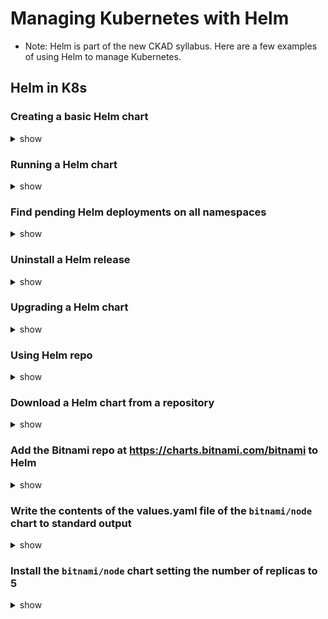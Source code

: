 # Managing Kubernetes with Helm

- Note: Helm is part of the new CKAD syllabus. Here are a few examples of using Helm to manage Kubernetes.

## Helm in K8s

### Creating a basic Helm chart
<details><summary>show</summary>
<p>
```
helm create myapp

k create deploy nginx --image=nginx --port=80 --dry-run=client -o yaml > deployment.yaml
k expose deploy nginx --port=80 --target-port=80 --dry-run=client -o yaml > service.yaml
k delete svc/nginx deploy/nginx
```
```
.
├── Chart.yaml
├── templates
│   ├── deployment.yaml
│   └── service.yaml
└── values.yaml
```
values.yaml
```yaml
replica_count: 2
service_port: 80
container_port: 80
```
deployment.yaml
```yaml
apiVersion: apps/v1
kind: Deployment
metadata:
  labels:
    app: nginx
  name: nginx
spec:
  replicas: {{ .values.replica_count }}
  selector:
    matchLabels:
      app: nginx
  template:
    metadata:
      labels:
        app: nginx
    spec:
      containers:
      - image: nginx
        name: nginx
        ports:
        - containerPort: {{ .Values.container_port }}
```
service.yaml
```yaml
apiVersion: v1
kind: Service
metadata:
  labels:
    app: nginx
  name: nginx
spec:
  ports:
  - port: {{ .Values.service_port }}
    protocol: TCP
    targetPort: {{ .Values.container_port }}
  selector:
    app: nginx
```
```
helm package myapp
helm install myapp ./myapp-0.1.0.tgz
k run temp --image=busybox -it --rm --restart=Never -- wget -O- nginx --timeout 5
```
</p>
</details>

### Running a Helm chart

<details><summary>show</summary>
<p>
```
helm install -f myvalues.yaml myapp ./myapp-0.1.0.tgz
```
myvalues.yaml
```yaml
replica_count: 1
service_port: 80
container_port: 80
```
</p>
</details>

### Find pending Helm deployments on all namespaces

<details><summary>show</summary>
<p>
```
helm list --pending -A
```
</p>
</details>

### Uninstall a Helm release

<details><summary>show</summary>
<p>
```
helm uninstall myapp
```
</p>
</details>

### Upgrading a Helm chart

<details><summary>show</summary>
<p>
```
helm upgrade -f myvalues.yaml -f override.yaml myapp ./myapp-0.1.0.tgz
k run temp --image=busybox -it --rm --restart=Never -- wget -O- nginx:8080 --timeout 5
```
override.yaml
```yaml
service_port: 8080
```
</p>
</details>

### Using Helm repo

<details><summary>show</summary>
<p>
```
helm repo --help
  add         add a chart repository
  index       generate an index file given a directory containing packaged charts
  list        list chart repositories
  remove      remove one or more chart repositories
  update      update information of available charts locally from chart repositories
```
</p>
</details>

### Download a Helm chart from a repository 

<details><summary>show</summary>
<p>
```
helm repo add bitnami https://charts.bitnami.com/bitnami
helm search repo apache
helm pull bitnami/apache --untar
```
</p>
</details>

### Add the Bitnami repo at https://charts.bitnami.com/bitnami to Helm
<details><summary>show</summary>
<p>
```
helm repo add bitnami https://charts.bitnami.com/bitnami
helm repo list
```    
</p>
</details>

### Write the contents of the values.yaml file of the `bitnami/node` chart to standard output
<details><summary>show</summary>
<p>
```
helm show values bitnami/node | grep replica
```
</p>
</details>

### Install the `bitnami/node` chart setting the number of replicas to 5
<details><summary>show</summary>
<p>
```
helm install --set replicaCount=5 mynode bitnami/node
```
</p>
</details>

